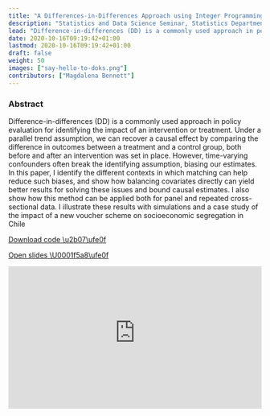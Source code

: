 ```yaml
---
title: "A Differences-in-Differences Approach using Integer Programming \U0001f34a"
description: "Statistics and Data Science Seminar, Statistics Department, UT Austin"
lead: "Difference-in-differences (DD) is a commonly used approach in policy evaluation for identifying the impact of an intervention or treatment. Under a parallel trend assumption, we can recover a causal effect by comparing the difference in outcomes between a treatment and a control group, both before and after an intervention was set in place. However, time-varying confounders often break the identifying assumption, biasing our estimates. In this paper, I identify the different contexts in which matching can help reduce such biases, and show how balancing covariates directly can yield better results for solving these issues and bound causal estimates. I also show how this method can be applied both for panel and repeated cross-sectional data. I illustrate these results with simulations and a case study of the impact of a new voucher scheme on socioeconomic segregation in Chile."
date: 2020-10-16T09:19:42+01:00
lastmod: 2020-10-16T09:19:42+01:00
draft: false
weight: 50
images: ["say-hello-to-doks.png"]
contributors: ["Magdalena Bennett"]
---
```


<h3> Abstract </h3>

Difference-in-differences (DD) is a commonly used approach in policy evaluation for identifying the impact of an intervention or treatment. Under a parallel trend assumption, we can recover a causal effect by comparing the difference in outcomes between a treatment and a control group, both before and after an intervention was set in place. However, time-varying confounders often break the identifying assumption, biasing our estimates. In this paper, I identify the different contexts in which matching can help reduce such biases, and show how balancing covariates directly can yield better results for solving these issues and bound causal estimates. I also show how this method can be applied both for panel and repeated cross-sectional data. I illustrate these results with simulations and a case study of the impact of a new voucher scheme on socioeconomic segregation in Chile


<meta charset="UTF-8">
<a class="btn btn-link btn-sm px-4 mb-2" href='{{ "https://github.com/maibennett/presentations/blob/main/content/sds_20201016/mbennett_did.Rmd" | absURL }}' role="button"> Download code \u2b07\ufe0f</a>

<a class="btn btn-link btn-sm px-4 mb-2" href='{{ "https://raw.githack.com/maibennett/presentations/main/content/sds_20201016/mbennett_did.html" | absURL }}' role="button"> Open slides \U0001f5a8\ufe0f</a>
</meta>

<style>
.resp-container {
    position: relative;
    overflow: hidden;
    padding-top: 56.25%;
}

.testiframe {
    position: absolute;
    top: 0;
    left: 0;
    width: 100%;
    height: 100%;
    border: 0;
}
</style>

<div class="resp-container">
    <iframe class="testiframe" src="https://maibennettslides.netlify.app/presentations/sds_20201016/mbennett_did">
      Oops! Your browser doesn't support this.
    </iframe>
</div>